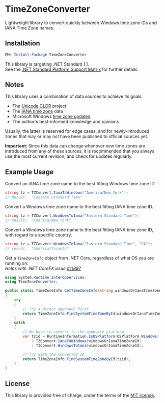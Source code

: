TimeZoneConverter
=================

Lightweight library to convert quickly between Windows time zone IDs and IANA Time Zone names.

## Installation

```powershell
PM> Install-Package TimeZoneConverter
```

This library is targeting .NET Standard 1.1.  
See the [.NET Standard Platform Support Matrix][1] for further details.

## Notes

This library uses a combination of data sources to achieve its goals:

- The [Unicode CLDR][2] project
- The [IANA time zone][3] data
- Microsoft Windows [time zone updates][4]
- The author's best-informed knowledge and opinions

Usually, the latter is reserved for edge cases, and for newly-introduced zones that may
or may not have been published to official sources yet.

**Important:** Since this data can change whenever new time zones are introduced from any of these sources,
it is recommended that you always use the most current revision, and check for updates regularly.

## Example Usage

Convert an IANA time zone name to the best fitting Windows time zone ID.

```csharp
string tz = TZConvert.IanaToWindows("America/New_York");
// Result:  "Eastern Standard Time"
```

Convert a Windows time zone name to the best fitting IANA time zone ID.

```csharp
string tz = TZConvert.WindowsToIana("Eastern Standard Time");
// result:  "America/New_York"
```

Convert a Windows time zone name to the best fitting IANA time zone ID, with regard to a specific country.

```csharp
string tz = TZConvert.WindowsToIana("Eastern Standard Time", "CA");
// result:  "America/Toronto"
```

Get a `TimeZoneInfo` object from .NET Core, regardless of what OS you are running on:  
*Helps with .NET CoreFX issue [#11897][5]*

```csharp
using System.Runtime.InteropServices;
using TimeZoneConverter;

public static TimeZoneInfo GetTimeZoneInfo(string windowsOrIanaTimeZoneId)
{
    try
    {
        // Try a direct approach first
        return TimeZoneInfo.FindSystemTimeZoneById(windowsOrIanaTimeZoneId);
    }
    catch
    {
        // We have to convert to the opposite platform
        var tzid = RuntimeInformation.IsOSPlatform(OSPlatform.Windows)
            ? TZConvert.IanaToWindows(windowsOrIanaTimeZoneId)
            : TZConvert.WindowsToIana(windowsOrIanaTimeZoneId);

        // Try with the converted ID
        return TimeZoneInfo.FindSystemTimeZoneById(tzid);
    }
}
```

## License

This library is provided free of charge, under the terms of the [MIT license][6].


[1]: https://docs.microsoft.com/en-us/dotnet/articles/standard/library
[2]: http://cldr.unicode.org
[3]: http://iana.org/time-zones
[4]: https://blogs.technet.microsoft.com/dst2007
[5]: https://github.com/dotnet/corefx/issues/11897
[6]: https://raw.githubusercontent.com/mj1856/TimeZoneConverter/master/LICENSE.txt
